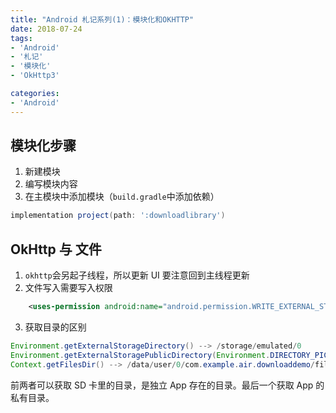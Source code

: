 ```yaml
---
title: "Android 札记系列(1)：模块化和OKHTTP"
date: 2018-07-24
tags:
- 'Android'
- '札记'
- '模块化'
- 'OkHttp3'

categories:
- 'Android'
---
```


## 模块化步骤

1. 新建模块
2. 编写模块内容
3. 在主模块中添加模块（`build.gradle`中添加依赖）

```groovy
implementation project(path: ':downloadlibrary')
```



## OkHttp 与 文件

1. `okhttp`会另起子线程，所以更新 UI 要注意回到主线程更新
2. 文件写入需要写入权限

```xml
    <uses-permission android:name="android.permission.WRITE_EXTERNAL_STORAGE"/>
```

3. 获取目录的区别

```java
Environment.getExternalStorageDirectory() --> /storage/emulated/0
Environment.getExternalStoragePublicDirectory(Environment.DIRECTORY_PICTURES) --> /storage/emulated/0/Pictures
Context.getFilesDir() --> /data/user/0/com.example.air.downloaddemo/files
```

前两者可以获取 SD 卡里的目录，是独立 App 存在的目录。最后一个获取 App 的私有目录。